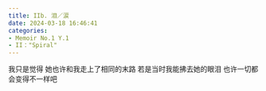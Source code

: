 ```yaml
---
title: IIb. 泪／涙
date: 2024-03-18 16:46:41
categories:
- Memoir No.1 Y.1
- II："Spiral"
---
```


我只是觉得
她也许和我走上了相同的末路
若是当时我能拂去她的眼泪
也许一切都会变得不一样吧

